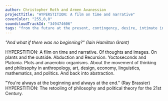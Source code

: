 ```yaml
---
author: Christopher Roth and Armen Avanessian
projectTitle: "HYPERSTITION: A film on time and narrative"
coverColor: "255,0,0"
soundcloudTrackId: "349474606"
tags: "from the future at the present, contingency, desire, intimate interfaces, mother-machine, cyberfeminism, outsourcing, corridor anomalies, digital proletariat, coincidance, speculative synthesis"
---
```


_"And what if there was no beginning?" (Iain Hamilton Grant)_  

HYPERSTITION: A film on time and narrative. Of thoughts and images. On plants and the outside. Abduction and Recursion. Yoctoseconds and Platonia. Plots and anaerobic organisms. About the movement of thinking and philosophy in anthropology, art, design, economy, linguistics, mathematics, and politics. And back into abstraction.

"You're always at the beginning and always at the end." (Ray Brassier) HYPERSTITION: The retooling of philosophy and political theory for the 21st Century.
